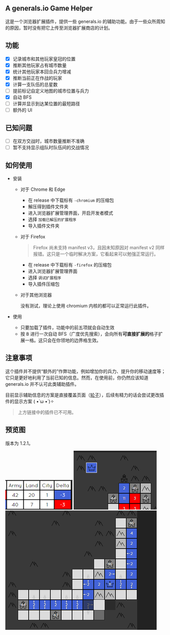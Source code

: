 ## A generals.io Game Helper

这是一个浏览器扩展插件，提供一些 generals.io 的辅助功能。由于一些众所周知的原因，暂时没有把它上传至浏览器扩展商店的计划。

## 功能

- [x] 记录城市和其他玩家皇冠的位置  
- [x] 推断其他玩家占有城市数量  
- [x] 统计其他玩家本回合兵力增减  
- [x] 推断当前正在作战的玩家  
- [x] 计算一支队伍的总星数  
- [ ] 提前标记自定义地图的城市位置与兵力  
- [x] 自动 BFS
- [ ] 计算并显示到达某位置的最短路径  
- [ ] 额外的 UI

## 已知问题

- [ ] 在双方交战时，城市数量推断不准确
- [ ] 暂不支持显示组队时队伍间的交战情况

## 如何使用

- 安装

  - 对于 Chrome 和 Edge

    - 在 release 中下载标有 `-chromium` 的压缩包
    - 解压得到插件文件夹
    - 进入浏览器扩展管理界面，开启开发者模式
    - 选择 `加载已解压的扩展程序`
    - 导入插件文件夹

  - 对于 Firefox

    > Firefox 尚未支持 manifest v3，且因未知原因对 manifest v2 同样报错。这只是一个临时解决方案，它看起来可以勉强正常运行。

    - 在 release 中下载标有 `-firefox` 的压缩包
    - 进入浏览器扩展管理界面
    - 选择 `调试扩展程序`
    - 导入插件压缩包

  - 对于其他浏览器

    没有测试，理论上使用 chromium 内核的都可以正常运行此插件。

- 使用
  
  - 只要加载了插件，功能中的前五项就会自动生效
  - 按 <kbd>B</kbd> 进行一次自动 BFS（广度优先搜索），会向所有**可直接扩展的**格子扩展一格。这只会在你领地的边界格生效。


## 注意事项

这个插件并不提供“额外的”作弊功能，例如增加你的兵力、提升你的移动速度等；它只是更好地利用了当前已知的信息。然而，在使用前，你仍然应该知道 generals.io 并不认可此类辅助插件。

目前显示辅助信息的方案是直接覆盖页面（[轮子](https://github.com/bshu2/generals-io-helper)），后续有精力的话会尝试更改插件的显示方案 ( •̀ ω •́ )✧

> 上方链接中的插件已不可用。

## 预览图

版本为 1.2.1。

![Calc](./img/preview1.png)
![Layout](./img/preview2.png)
![Auto BFS](./img/preview3.png)